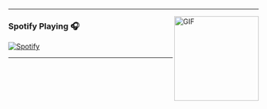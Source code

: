 
---

<img align="right" alt="GIF" height="170px" src="https://media.giphy.com/media/J5B1Y8QZnzXXbLQIBu/giphy.gif" />

### Spotify Playing 🎧

[![Spotify](https://novatorem.bgstatic.vercel.app/api/spotify)]([https://open.spotify.com/user/11153360645](https://open.spotify.com/user/zephaxix?si=c05fbe6c5d6c4641&nd=1)https://open.spotify.com/user/zephaxix?si=c05fbe6c5d6c4641&nd=1)

---
